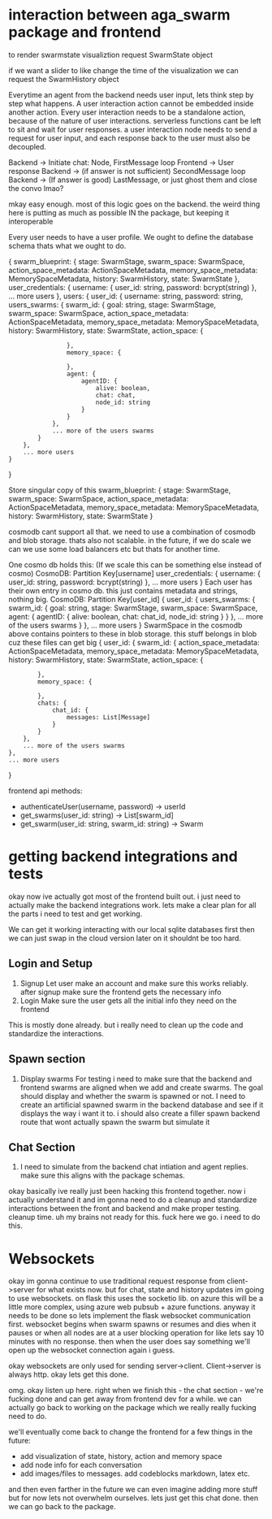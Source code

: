 # interaction between aga_swarm package and frontend

to render swarmstate visualiztion request SwarmState object

if we want a slider to like change the time of the visualization we can request the SwarmHistory object

Everytime an agent from the backend needs user input, lets think step by step what happens. A user interaction action cannot be embedded inside another action. Every user interaction needs to be a standalone action, because of the nature of user interactions. serverless functions cant be left to sit and wait for user responses. a user interaction node needs to send a request for user input, and each response back to the user must also be decoupled. 

Backend -> Initiate chat: Node, FirstMessage
loop
    Frontend -> User response
    Backend -> (if answer is not sufficient) SecondMessage
loop
Backend -> (If answer is good) LastMessage, or just ghost them and close the convo lmao?

mkay easy enough. most of this logic goes on the backend. the weird thing here is putting as much as possible IN the package, but keeping it interoperable

Every user needs to have a user profile. We ought to define the database schema thats what we ought to do.

{
    swarm_blueprint: {
        stage: SwarmStage, 
        swarm_space: SwarmSpace,
        action_space_metadata: ActionSpaceMetadata,
        memory_space_metadata: MemorySpaceMetadata,
        history: SwarmHistory,
        state: SwarmState
    },
    user_credentials: {
        username: {
            user_id: string,
            password: bcrypt(string)
        }, 
        ... more users
    },
    users: {
        user_id: {
            username: string,
            password: string,
            users_swarms: {
                swarm_id: {
                    goal: string,
                    stage: SwarmStage, 
                    swarm_space: SwarmSpace,
                    action_space_metadata: ActionSpaceMetadata,
                    memory_space_metadata: MemorySpaceMetadata,
                    history: SwarmHistory,
                    state: SwarmState,
                    action_space: {

                    }, 
                    memory_space: {

                    },
                    agent: {
                        agentID: {
                            alive: boolean,
                            chat: chat,
                            node_id: string
                        }
                    }
                }, 
                ... more of the users swarms
            }
        },
        ... more users
    }
}

Store singular copy of this
swarm_blueprint: {
    stage: SwarmStage, 
    swarm_space: SwarmSpace,
    action_space_metadata: ActionSpaceMetadata,
    memory_space_metadata: MemorySpaceMetadata,
    history: SwarmHistory,
    state: SwarmState
}

cosmodb cant support all that. we need to use a combination of cosmodb and blob storage. thats also not scalable. in the future, if we do scale we can we use some load balancers etc but thats for another time.

One cosmo db holds this: (If we scale this can be something else instead of cosmo)
CosmoDB: Partition Key[username]
user_credentials: {
    username: {
        user_id: string,
        password: bcrypt(string)
    }, 
    ... more users
}
Each user has their own entry in cosmo db. this just contains metadata and strings, nothing big.
CosmoDB: Partition Key[user_id]
{
    user_id: {
        users_swarms: {
            swarm_id: {
                goal: string,
                stage: SwarmStage, 
                swarm_space: SwarmSpace,
                agent: {
                    agentID: {
                        alive: boolean,
                        chat: chat_id,
                        node_id: string
                    }
                }
            }, 
            ... more of the users swarms
        }
    },
    ... more users
}
SwarmSpace in the cosmodb above contains pointers to these in blob storage. this stuff belongs in blob cuz these files can get big
{
    user_id: {
        swarm_id: {
            action_space_metadata: ActionSpaceMetadata,
            memory_space_metadata: MemorySpaceMetadata,
            history: SwarmHistory,
            state: SwarmState,
            action_space: {

            }, 
            memory_space: {

            },
            chats: {
                chat_id: {
                    messages: List[Message]
                }
            }
        },
        ... more of the users swarms
    },
    ... more users
}


frontend api methods:

- authenticateUser(username, password) -> userId
- get_swarms(user_id: string) -> List[swarm_id]
- get_swarm(user_id: string, swarm_id: string) -> Swarm


# getting backend integrations and tests
okay now ive actually got most of the frontend built out. i just need to actually make the backend integrations work. lets make a clear plan for all the parts i need to test and get working.

We can get it working interacting with our local sqlite databases first then we can just swap in the cloud version later on it shouldnt be too hard.

## Login and Setup
1. Signup
Let user make an account and make sure this works reliably. after signup make sure the frontend gets the necessary info
2. Login 
Make sure the user gets all the initial info they need on the frontend

This is mostly done already. but i really need to clean up the code and standardize the interactions.

## Spawn section
1. Display swarms
For testing i need to make sure that the backend and frontend swarms are aligned when we add and create swarms. The goal should display and whether the swarm is spawned or not. I need to create an artificial spawned swarm in the backend database and see if it displays the way i want it to. i should also create a filler spawn backend route that wont actually spawn the swarm but simulate it

## Chat Section
1. I need to simulate from the backend chat intiation and agent replies. make sure this aligns with the package schemas. 


okay basically ive really just been hacking this frontend together. now i actually understand it and im gonna need to do a cleanup and standardize interactions between the front and backend and make proper testing. cleanup time. uh my brains not ready for this. fuck here we go. i need to do this.

# Websockets
okay im gonna continue to use traditional request response from client->server for what exists now. but for chat, state and history updates im going to use websockets. on flask this uses the socketio lib. on azure this will be a little more complex, using azure web pubsub + azure functions. anyway it needs to be done so lets implement the flask websocket communication first. websocket begins when swarm spawns or resumes and dies when it pauses or when all nodes are at a user blocking operation for like lets say 10 minutes with no response. then when the user does say something we'll open up the websocket connection again i guess.

okay websockets are only used for sending server->client. Client->server is always http. okay lets get this done.

omg. okay listen up here. right when we finish this - the chat section - we're fucking done and can get away from frontend dev for a while. we can actually go back to working on the package which we really really fucking need to do.

we'll eventually come back to change the frontend for a few things in the future:
- add visualization of state, history, action and memory space
- add node info for each conversation
- add images/files to messages. add codeblocks markdown, latex etc.

and then even farther in the future we can even imagine adding more stuff but for now lets not overwhelm ourselves. lets just get this chat done. then we can go back to the package.

